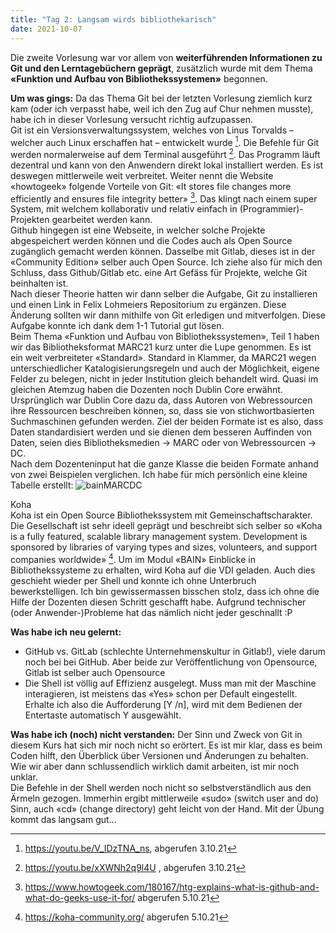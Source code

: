 ```yaml
---
title: "Tag 2: Langsam wirds bibliothekarisch"
date: 2021-10-07
---
```


Die zweite Vorlesung war vor allem von **weiterführenden Informationen zu Git und den Lerntagebüchern geprägt**, zusätzlich wurde mit dem Thema **«Funktion und Aufbau von Bibliothekssystemen»** begonnen. 

**Um was gings:**
Da das Thema Git bei der letzten Vorlesung ziemlich kurz kam (oder ich verpasst habe, weil ich den Zug auf Chur nehmen musste), habe ich in dieser Vorlesung versucht richtig aufzupassen. <br>
Git ist ein Versionsverwaltungssystem, welches von Linus Torvalds – welcher auch Linux erschaffen hat – entwickelt wurde [^1]. Die Befehle für Git werden normalerweise auf dem Terminal ausgeführt [^2]. Das Programm läuft dezentral und kann von den Anwendern direkt lokal installiert werden. Es ist deswegen mittlerweile weit verbreitet. Weiter nennt die Website «howtogeek» folgende Vorteile von Git: «It stores file changes more efficiently and ensures file integrity better» [^3]. Das klingt nach einem super System, mit welchem kollaborativ und relativ einfach in (Programmier)-Projekten gearbeitet werden kann.<br>
Github hingegen ist eine Webseite, in welcher solche Projekte abgespeichert werden können und die Codes auch als Open Source zugänglich gemacht werden können. Dasselbe mit Gitlab, dieses ist in der «Community Edition» selber auch Open Source. Ich ziehe also für mich den Schluss, dass Github/Gitlab etc. eine Art Gefäss für Projekte, welche Git beinhalten ist.<br> 
Nach dieser Theorie hatten wir dann selber die Aufgabe, Git zu installieren und einen Link in Felix Lohmeiers Repositorium zu ergänzen. Diese Änderung sollten wir dann mithilfe von Git erledigen und mitverfolgen. Diese Aufgabe konnte ich dank dem 1-1 Tutorial gut lösen.<br>
Beim Thema «Funktion und Aufbau von Bibliothekssystemen», Teil 1 haben wir das Bibliotheksformat MARC21 kurz unter die Lupe genommen. Es ist ein weit verbreiteter «Standard». Standard in Klammer, da MARC21 wegen unterschiedlicher Katalogisierungsregeln und auch der Möglichkeit, eigene Felder zu belegen, nicht in jeder Institution gleich behandelt wird. Quasi im gleichen Atemzug haben die Dozenten noch Dublin Core erwähnt. Ursprünglich war Dublin Core dazu da, dass Autoren von Webressourcen ihre Ressourcen beschreiben können, so, dass sie von stichwortbasierten Suchmaschinen gefunden werden. 
Ziel der beiden Formate ist es also, dass Daten standardisiert werden und sie dienen dem besseren Auffinden von Daten, seien dies Bibliotheksmedien -> MARC oder von Webressourcen -> DC.<br>
Nach dem Dozenteninput hat die ganze Klasse die beiden Formate anhand von zwei Beispielen verglichen. Ich habe für mich persönlich eine kleine Tabelle erstellt:
![bainMARCDC](https://user-images.githubusercontent.com/91015615/136242716-0012d6aa-74a8-4af8-b479-4c9c7f88d72a.jpg)


Koha<br>
Koha ist ein Open Source Bibliothekssystem mit Gemeinschaftscharakter. Die Gesellschaft ist sehr ideell geprägt und beschreibt sich selber so «Koha is a fully featured, scalable library management system. Development is sponsored by libraries of varying types and sizes, volunteers, and support companies worldwide» [^4]. Um im Modul «BAIN» Einblicke in Bibliothekssysteme zu erhalten, wird Koha auf die VDI geladen. Auch dies geschieht wieder per Shell und konnte ich ohne Unterbruch bewerkstelligen. Ich bin gewissermassen bisschen stolz, dass ich ohne die Hilfe der Dozenten diesen Schritt geschafft habe. Aufgrund technischer (oder Anwender-)Probleme hat das nämlich nicht jeder geschnallt :P


**Was habe ich neu gelernt:**
-	GitHub vs. GitLab (schlechte Unternehmenskultur in Gitlab!), viele darum noch bei bei GitHub. Aber beide zur Veröffentlichung von Opensource, Gitlab ist selber auch Opensource
-	Die Shell ist völlig auf Effizienz ausgelegt. Muss man mit der Maschine interagieren, ist meistens das «Yes» schon per Default eingestellt. Erhalte ich also die Aufforderung [Y /n], wird mit dem Bedienen der Entertaste automatisch Y ausgewählt.


**Was habe ich (noch) nicht verstanden:**
Der Sinn und Zweck von Git in diesem Kurs hat sich mir noch nicht so erörtert. Es ist mir klar, dass es beim Coden hilft, den Überblick über Versionen und Änderungen zu behalten. Wie wir aber dann schlussendlich wirklich damit arbeiten, ist mir noch unklar.<br>
Die Befehle in der Shell werden noch nicht so selbstverständlich aus den Ärmeln gezogen. Immerhin ergibt mittlerweile «sudo» (switch user and do) Sinn, auch «cd» (change directory) geht leicht von der Hand. Mit der Übung kommt das langsam gut…


[^1]: <https://youtu.be/V_IDzTNA_ns>, abgerufen 3.10.21
[^2]: <https://youtu.be/xXWNh2q9l4U> , abgerufen 3.10.21
[^3]: <https://www.howtogeek.com/180167/htg-explains-what-is-github-and-what-do-geeks-use-it-for/> abgerufen 5.10.21
[^4]: <https://koha-community.org/> abgerufen 5.10.21

